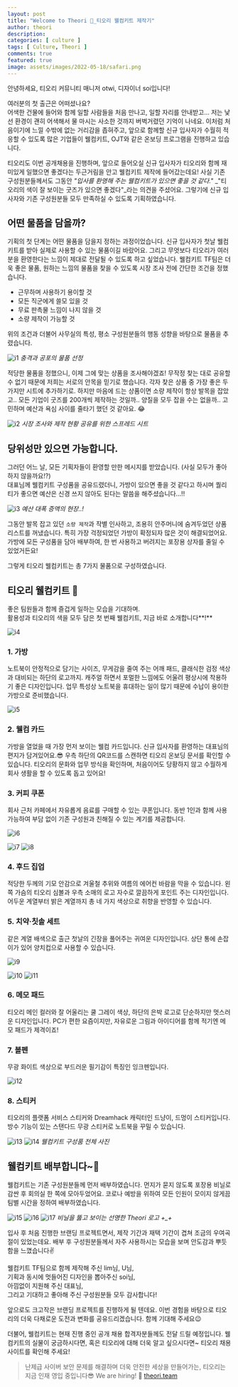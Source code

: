 ```yaml
---
layout: post
title: "Welcome to Theori 👋_티오리 웰컴키트 제작기"
author: theori
description:
categories: [ culture ]
tags: [ Culture, Theori ]
comments: true
featured: true
image: assets/images/2022-05-18/safari.png
---
```


안녕하세요, 티오리 커뮤니티 매니저 otwi, 디자이너 soi입니다!

여러분의 첫 출근은 어떠셨나요?  
어색한 건물에 들어와 함께 일할 사람들을 처음 만나고, 일할 자리를 안내받고… 저는 낯선 환경이 괜히 어색해서 물 마시는 사소한 것까지 버벅거렸던 기억이 나네요. 이처럼 처음이기에 느낄 수밖에 없는 거리감을 좁혀주고, 앞으로 함께할 신규 입사자가 수월히 적응할 수 있도록 많은 기업들이 웰컴키트, OJT와 같은 온보딩 프로그램을 진행하고 있습니다.

티오리도 이번 공개채용을 진행하며, 앞으로 들어오실 신규 입사자가 티오리와 함께 재미있게 일했으면 좋겠다는 두근거림을 안고 웰컴키트 제작에 들어갔는데요! 사실 기존 구성원분들께서도 그동안 _"입사를 환영해 주는 웰컴키트가 있으면 좋을 것 같다."_ _"티오리의 색이 잘 보이는 굿즈가 있으면 좋겠다"_라는 의견을 주셨어요. 그렇기에 신규 입사자와 기존 구성원분들 모두 만족하실 수 있도록 기획하였습니다.

## **어떤 물품을 담을까?**

기획의 첫 단계는 어떤 물품을 담을지 정하는 과정이었습니다. 신규 입사자가 첫날 웰컴키트를 받아 실제로 사용할 수 있는 물품이길 바랐어요. 그리고 무엇보다 티오리가 여러분을 환영한다는 느낌이 제대로 전달될 수 있도록 하고 싶었습니다. 웰컴키트 TF팀은 더욱 좋은 물품, 원하는 느낌의 물품을 찾을 수 있도록 시장 조사 전에 간단한 조건을 정했습니다.

-   근무하며 사용하기 용이할 것
-   모든 직군에게 쓸모 있을 것
-   무료 판촉물 느낌이 나지 않을 것
-   소량 제작이 가능할 것
    

위의 조건과 더불어 사무실의 특성, 평소 구성원분들의 행동 성향을 바탕으로 물품을 추렸습니다.

![i1][i1]
*충격과 공포의 물품 선정*

적당한 물품을 정했으니, 이제 그에 맞는 상품을 조사해야겠죠! 무작정 찾는 대로 공유할 수 없기 때문에 저희는 서로의 안목을 믿기로 했습니다. 각자 찾은 상품 중 가장 좋은 두 가지만 시트에 추가하기로. 하지만 마음에 드는 상품이면 소량 제작이 항상 발목을 잡았고.. 모든 기업이 굿즈를 200개씩 제작하는 것일까.. 양질을 모두 잡을 수는 없을까.. 고민하며 예산과 욕심 사이를 줄타기 했던 것 같아요. 😂

![i2][i2]
*시장 조사와 제작 현황 공유를 위한 스프레드 시트*

## **당위성만 있으면 가능합니다.**

그러던 어느 날, 모든 기획자들이 환영할 만한 메시지를 받았습니다. (사실 모두가 좋아하지 않을까요!?)  
대표님께 웰컴키트 구성품을 공유드렸더니, 가방이 있으면 좋을 것 같다고 하시며 퀄리티가 좋으면 예산은 신경 쓰지 않아도 된다는 말씀을 해주셨습니다…!!

![i3][i3]
*예산 대폭 증액의 현장..!*

그동안 발목 잡고 있던 `소량 제작`과 작별 인사하고, 조용히 안주머니에 숨겨두었던 상품 리스트를 꺼냈습니다. 특히 가장 걱정되었던 가방이 확정되자 많은 것이 해결되었어요. 가방에 모든 구성품을 담아 배부하여, 한 번 사용하고 버려지는 포장용 상자를 줄일 수 있었거든요!

그렇게 티오리 웰컴키트는 총 7가지 물품으로 구성하였습니다.

## **티오리 웰컴키트 🦆**

좋은 팀원들과 함께 즐겁게 일하는 모습을 기대하며.  
활용성과 티오리의 색을 모두 담은 첫 번째 웰컴키트, 지금 바로 소개합니다**!**

![i4][i4]

### **1. 가방**

노트북이 안정적으로 담기는 사이즈, 무게감을 줄여 주는 어깨 패드, 클래식한 검정 색상과 대비되는 하단의 로고까지. 캐주얼 하면서 포멀한 느낌에도 어울려 평상시에 착용하기 좋은 디자인입니다. 업무 특성상 노트북을 휴대하는 일이 많기 때문에 수납이 용이한 가방으로 준비했습니다.


![i5][i5]

### **2. 웰컴 카드**

가방을 열었을 때 가장 먼저 보이는 웰컴 카드입니다. 신규 입사자를 환영하는 대표님의 편지가 담겨있어요.😎 우측 하단의 QR코드를 스캔하면 티오리 온보딩 문서를 확인할 수 있습니다. 티오리의 문화와 업무 방식을 확인하며, 처음이어도 당황하지 않고 수월하게 회사 생활을 할 수 있도록 돕고 있어요!

### **3. 커피 쿠폰**

회사 근처 카페에서 자유롭게 음료를 구매할 수 있는 쿠폰입니다. 동반 1인과 함께 사용 가능하여 부담 없이 기존 구성원과 친해질 수 있는 계기를 제공합니다.


![i6][i6]

![i7][i7]  ![i8][i8]

### **4. 후드 집업**

적당한 두께의 기모 안감으로 겨울철 추위와 여름의 에어컨 바람을 막을 수 있습니다. 왼쪽 가슴의 티오리 심볼과 우측 소매의 로고 자수로 깔끔하게 포인트 주는 디자인입니다. 어두운 계열부터 밝은 계열까지 총 네 가지 색상으로 취향을 반영할 수 있습니다.

### **5. 치약·칫솔 세트**

같은 계열 배색으로 출근 첫날의 긴장을 풀어주는 귀여운 디자인입니다. 상단 통에 손잡이가 있어 양치컵으로 사용할 수 있습니다.


![i9][i9]

![i10][i10]  ![i11][i11]

### **6. 메모 패드**

티오리 메인 컬러와 잘 어울리는 쿨 그레이 색상, 하단의 은박 로고로 단순하지만 멋스러운 디자인입니다. PC가 편한 요즘이지만, 자유로운 그림과 아이디어를 함께 적기엔 메모 패드가 제격이죠!

### **7. 볼펜**

무광 화이트 색상으로 부드러운 필기감이 특징인 잉크펜입니다.


![i12][i12]

### **8. 스티커**

티오리의 플랫폼 서비스 스티커와 Dreamhack 캐릭터인 드냥이, 드멍이 스티커입니다. 방수 기능이 있는 스탠다드 무광 스티커로 노트북을 꾸밀 수 있습니다.

![i13][i13]
![i14][i14]
*웰컴키트 구성품 전체 사진*


## **웰컴키트 배부합니다~🎵**

웰컴키트는 기존 구성원분들께 먼저 배부하였습니다. 먼지가 묻지 않도록 포장용 비닐로 감싼 후 회의실 한 쪽에 모아두었어요. 코로나 예방을 위하여 모든 인원이 모이지 않게끔 팀별 시간을 정하여 배부하였습니다.

![i15][i15] ![i16][i16]
![i17][i17]
*비닐을 뚫고 보이는 선명한 Theori 로고 +_+*

입사 후 처음 진행한 브랜딩 프로젝트면서, 제작 기간과 재택 기간이 겹쳐 조금의 우여곡절이 있었는데요. 배부 후 구성원분들께서 자주 사용하시는 모습을 보며 안도감과 뿌듯함을 느꼈습니다✌

웰컴키트 TF팀으로 함께 제작해 주신 lim님, U님,  
기획과 동시에 멋들어진 디자인을 뽑아주신 soi님,  
아낌없이 지원해 주신 대표님,  
그리고 기대하고 좋아해 주신 구성원분들 모두 감사합니다!

앞으로도 크고작은 브랜딩 프로젝트를 진행하게 될 텐데요. 이번 경험을 바탕으로 티오리의 더욱 다채로운 도전과 변화를 공유드리겠습니다. 함께 기대해 주세요😉

더불어, 웰컴키트는 현재 진행 중인 공개 채용 합격자분들께도 전달 드릴 예정입니다. 웰컴키트의 실물이 궁금하시다면, 혹은 티오리에 대해 더욱 알고 싶으시다면~ 티오리 채용 사이트를 확인해 주세요!

> 난제급 사이버 보안 문제를 해결하며 더욱 안전한 세상을 만들어가는, 
>  티오리는 지금 인재 영입 중입니다😎 We are hiring!  🔗 [theori.team](https://www.theori.team/
> "https://www.theori.team/")


[i1]: /assets/images/2022-06-03/i1.png
[i2]: /assets/images/2022-06-03/i2.png
[i3]: /assets/images/2022-06-03/i3.png
[i4]: /assets/images/2022-06-03/i4.png
[i5]: /assets/images/2022-06-03/i5.png
[i6]: /assets/images/2022-06-03/i6.png
[i7]: /assets/images/2022-06-03/i7.png
[i8]: /assets/images/2022-06-03/i8.png
[i9]: /assets/images/2022-06-03/i9.png
[i10]: /assets/images/2022-06-03/i10.png
[i11]: /assets/images/2022-06-03/i11.png
[i12]: /assets/images/2022-06-03/i12.png
[i13]: /assets/images/2022-06-03/i13.png
[i14]: /assets/images/2022-06-03/i14.png
[i15]: /assets/images/2022-06-03/i15.png
[i16]: /assets/images/2022-06-03/i16.png
[i17]: /assets/images/2022-06-03/i17.png